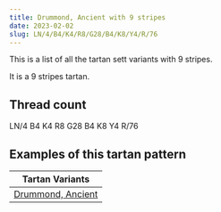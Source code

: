 ```yaml
---
title: Drummond, Ancient with 9 stripes
date: 2023-02-02
slug: LN/4/B4/K4/R8/G28/B4/K8/Y4/R/76
---
```

This is a list of all the tartan sett variants with 9 stripes.

It is a 9 stripes tartan.


## Thread count
LN/4 B4 K4 R8 G28 B4 K8 Y4 R/76

## Examples of this tartan pattern

| Tartan Variants |
|---------------|
| [Drummond, Ancient](/variants/ln/4/b4/k4/r8/g28/b4/k8/y4/r/76-b5480b0-g008000-k000000-lne0e0e0-rc00000-yf0c000)||
